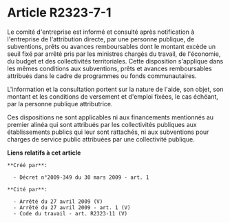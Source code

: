 # Article R2323-7-1

Le comité d'entreprise est informé et consulté après notification à l'entreprise de l'attribution directe, par une personne
publique, de subventions, prêts ou avances remboursables dont le montant excède un seuil fixé par arrêté pris par les
ministres chargés du travail, de l'économie, du budget et des collectivités territoriales. Cette disposition s'applique dans
les mêmes conditions aux subventions, prêts et avances remboursables attribués dans le cadre de programmes ou fonds
communautaires. 

L'information et la consultation portent sur la nature de l'aide, son objet, son montant et les conditions de versement et
d'emploi fixées, le cas échéant, par la personne publique attributrice. 

Ces dispositions ne sont applicables ni aux financements mentionnés au premier alinéa qui sont attribués par les
collectivités publiques aux établissements publics qui leur sont rattachés, ni aux subventions pour charges de service public
attribuées par une collectivité publique.

**Liens relatifs à cet article**

	**Créé par**:

	  - Décret n°2009-349 du 30 mars 2009 - art. 1

	**Cité par**:

	  - Arrêté du 27 avril 2009 (V)
	  - Arrêté du 27 avril 2009 - art. 1 (V)
	  - Code du travail - art. R2323-11 (V)
